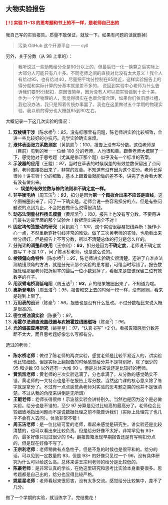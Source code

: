 ## 大物实验报告

#### <span style="color:red">[ ! ] 实验 11~13 的思考题和书上的不一样，是老师自己出的</span>	



我自己写的实验报告。质量不敢保证，就放一下。如果有问题的话就删掉）

> 污染 GitHub 这个开源平台 —— cyll

另外，关于分数（从 98 上拿的）：

> 我听说过一些助教给分全是90分以上的，但最后归一化一换算之后实际上大部分人可能只有八十多。不同老师之间的直接对比没有太大意义！我个人有给过95，也有给过40，尽量把平均分控制在85附近，这样实验报告上的得分就和实际计算的分基本就是差不多的。 说回到实验中心老师为什么告诉我们要95分起扣，原因很简单，因为没有人可以把实验做到十全十美，作为一个学物理的人，我觉得很实在也很合情合理，如果你们依旧想吐槽，我也没办法，我只是照着传统办事罢了。我也在这里做过五个学期的物理实验，我以前的得分也大概就85到90左右。



大概记录一下这几次实验的情况：

1. **双棱镜干涉**（陈水桥<sup>1</sup>）：*95*，没有标哪里有问题，陈老师讲实验比较细致，会讲一些比较好的小技巧。光学实验确实麻烦。
2. **液体表面张力系数测定**（黄凯凯<sup>1</sup>）：*100*，报告上没有写分数。这位老师是（目前）见到的唯一一位给 100 分的老师，人也很和善。跟黄老师大概聊了一下，感觉他对于思考题（尤其是修正那个题）似乎没有一个标准的答案。
3. **示波器的应用**（王鲲）：*97*，当时在草表的时候误差的有效位数保留出了点问题，老师直接指出来了，非常的友善。不知道有没有因为这个扣分。老师长得很帅！讲实验十分的细致，基本上跟着做就能做的差不多，讲完了也会看大家有没有做出来。
	* **误差的有效位数与修约法则和不确定度一样。**
4. **非平衡电桥**（周玉洁<sup>1</sup>）：***93***，扣分是因为**第一个图拟合出来不应该是直线**，这个图被圈出来了，问了一下确实是。老师会说一些容易扣分的点，但是有些问题说的点到为止，不会把要做什么说得很清楚。
5. **动态法测量材料杨氏模量**（黄凯凯<sup>2</sup>）：*100*，报告上也没有写分数。不要用进门最右边最里面的那个试验台！数据测出来完全不对！
6. **固定均匀弦振动的研究**（黄凯凯<sup>3</sup>）：*100*，这个实验很容易把线弄断！操作小心一点，不然重新穿针引线非常的难受。做了三次黄老师的实验，也能看出来给分很好。但是报告上不写分数，所以不清楚总体的打分是怎么样的。
7. **分光计的调整和使用**（王宗利）：***93***，扣分是因为**不确定度**，老师说不确定度要写 1' 不是 1.0'，问了陈水桥老师，也是这么说的。
8. **棱镜偏向角特性**（陈水桥<sup>2</sup>）：*95*，陈老师讲实验确实很清楚，还讲了自准直法测棱镜顶角的方法，就是分光计那个实验的思考题，可惜当时写错了。报告数据处理那里老师把折射率的最后一位小数划掉了，看起来是应该保留三位有效数字的样子。
9. **用双臂电桥测低电阻**（周玉洁<sup>2</sup>）：***93***，$\rho$ 的结果被圈出来了，不知道为啥。
10. **惠斯登电桥**（周玉洁<sup>3</sup>）：_95_，报告和交上去的时候一模一样，没有圈圈，看来是碰到上限了。
11. **万用表的设计**（陈豪<sup>1</sup>）：*96*，报告也是没有什么批改。不过分数相比来说大概是很高的。
13. **密立根油滴实验**（陈豪<sup>2</sup>）：*97*。
14. **用霍尔法测直流圆线圈与亥姆霍兹线圈磁场**（陈豪<sup>3</sup>）：*96*。
15. **光的偏振应用研究**（姚星星）：*97*，“认真书写” +2 分。看报告箱感觉分数差距不太大，而且思考题好像怎么写都有分。



选过的老师：

* **陈水桥老师**：做过了陈老师的两次实验，感觉老师是比较平易近人的，讲实验也比较细致。但是实际上翻报告的时候感觉给分并不是特别好，除了很少的 95 和少数 93 以外还有一大堆 90-。但是总体来说还是比较好的老师。
* **黄凯凯老师**：黄老师的三次实验选满了，分也拿满了，从分数的感觉确实不错。黄老师的一大特点也是不在报告上写分数。当然这门课的核心意义除了练字就是拿分了。不过有一点点感觉黄老师对实验的思考题之类的也并不是很清楚。不过从我的角度来讲倒是无所谓）
* **王鲲老师**：老师长得很帅！示波器实验会讲特别久。当然也是因为这个是必做实验。给分也是不错的，至少 97 分算是见过比较高的最高分了。老师也会比较细致地指出问题而不是说数据处理之前不能告诉我们（实际上处理完了也几乎不会有人去问）。体验非常不错！
* **周玉洁老师**：是一位比较可爱的老师，看起来感觉是研究生。讲实验还是比较清楚的，也可以看出来比较负责。但是给分好像不太好，非常罕见有 93+ 的，最多好像只见过很少的 94。翻报告箱发现早期报告还是有写明扣分点的，但是现在好像不写了。
* **王宗利老师**：老师稍微有点急性子，但是不急的时候也是很平和的。给分的话，可以见到一定数量的 93，但是 93+ 的好像只见过一个 96，没有具体研究为什么可以给这么高。总体来讲王宗利老师的给分是比较低的。
* **陈豪老师**：是非常认真的学长，在他这里研究和思考比实验本身重要很多。思考题都是自己出的，给分也显得比较严格。
* **姚星星老师**：老师看起来很厉害，没有太多交流。感觉给分比较集中，差不了几分。



做了一个学期的实验，就当练字了。完结撒花！